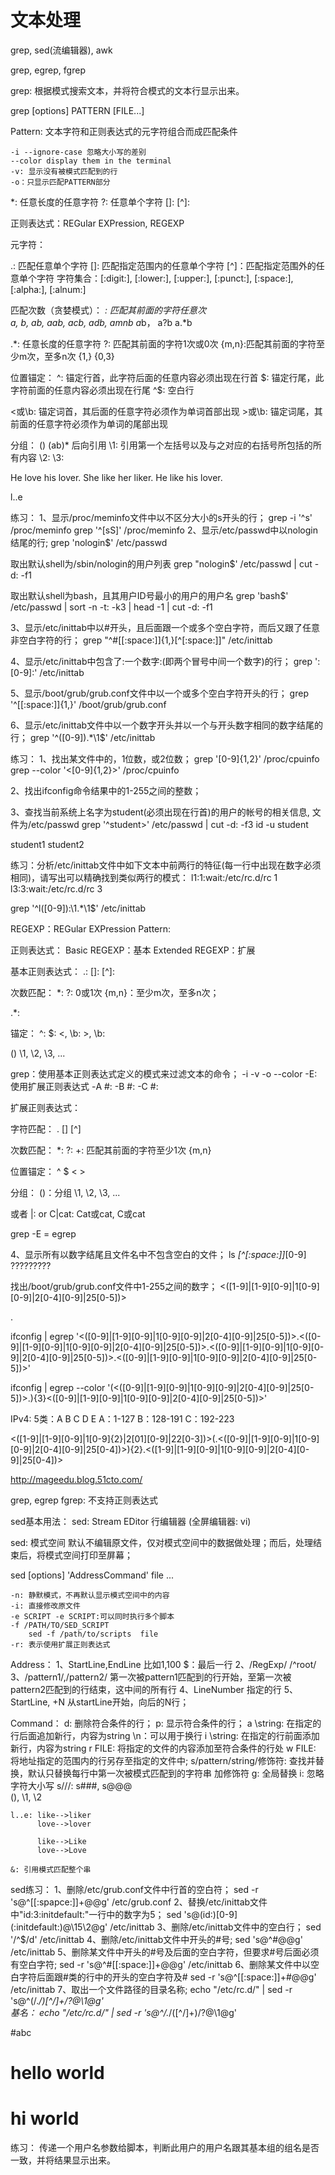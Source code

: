 # 文本处理

grep, sed(流编辑器), awk 

grep, egrep, fgrep

grep: 根据模式搜索文本，并将符合模式的文本行显示出来。

grep [options] PATTERN [FILE...]

Pattern: 文本字符和正则表达式的元字符组合而成匹配条件

    -i --ignore-case 忽略大小写的差别
    --color display them in the terminal
    -v: 显示没有被模式匹配到的行
    -o：只显示匹配PATTERN部分

*: 任意长度的任意字符
?: 任意单个字符
[]:
[^]:

正则表达式：REGular EXPression, REGEXP

元字符：

.: 匹配任意单个字符
[]: 匹配指定范围内的任意单个字符
[^]：匹配指定范围外的任意单个字符
    字符集合：[:digit:], [:lower:], [:upper:], [:punct:], [:space:], [:alpha:], [:alnum:]

匹配次数（贪婪模式）：
*: 匹配其前面的字符任意次	
    a, b, ab, aab, acb, adb, amnb
    a*b， a?b
    a.*b

.*: 任意长度的任意字符
\?: 匹配其前面的字符1次或0次
\{m,n\}:匹配其前面的字符至少m次，至多n次
\{1,\}
\{0,3\}

位置锚定：
^: 锚定行首，此字符后面的任意内容必须出现在行首
$: 锚定行尾，此字符前面的任意内容必须出现在行尾
^$: 空白行

\<或\b: 锚定词首，其后面的任意字符必须作为单词首部出现
\>或\b: 锚定词尾，其前面的任意字符必须作为单词的尾部出现

分组：
\(\)
    \(ab\)*
    后向引用
    \1: 引用第一个左括号以及与之对应的右括号所包括的所有内容
    \2:
    \3:

He love his lover.
She like her liker.
He like his lover.

l..e

练习：
1、显示/proc/meminfo文件中以不区分大小的s开头的行；
grep -i '^s' /proc/meminfo
grep '^[sS]' /proc/meminfo
2、显示/etc/passwd中以nologin结尾的行; 
grep 'nologin$' /etc/passwd

取出默认shell为/sbin/nologin的用户列表
grep "nologin$' /etc/passwd | cut -d: -f1

取出默认shell为bash，且其用户ID号最小的用户的用户名
grep 'bash$' /etc/passwd | sort -n -t: -k3 | head -1 | cut -d: -f1

3、显示/etc/inittab中以#开头，且后面跟一个或多个空白字符，而后又跟了任意非空白字符的行；
grep "^#[[:space:]]\{1,\}[^[:space:]]" /etc/inittab

4、显示/etc/inittab中包含了:一个数字:(即两个冒号中间一个数字)的行；
grep ':[0-9]:' /etc/inittab

5、显示/boot/grub/grub.conf文件中以一个或多个空白字符开头的行；
grep '^[[:space:]]\{1,\}' /boot/grub/grub.conf

6、显示/etc/inittab文件中以一个数字开头并以一个与开头数字相同的数字结尾的行；
grep '^\([0-9]\).*\1$' /etc/inittab

练习：
1、找出某文件中的，1位数，或2位数；
grep '[0-9]\{1,2\}' /proc/cpuinfo
grep --color '\<[0-9]\{1,2\}\>' /proc/cpuinfo

2、找出ifconfig命令结果中的1-255之间的整数；

  
3、查找当前系统上名字为student(必须出现在行首)的用户的帐号的相关信息, 文件为/etc/passwd
grep '^student\>' /etc/passwd | cut -d: -f3
id -u student

student1
student2

练习：分析/etc/inittab文件中如下文本中前两行的特征(每一行中出现在数字必须相同)，请写出可以精确找到类似两行的模式：
l1:1:wait:/etc/rc.d/rc 1
l3:3:wait:/etc/rc.d/rc 3

grep '^l\([0-9]\):\1.*\1$' /etc/inittab


REGEXP：REGular EXPression
Pattern: 

正则表达式：
	Basic REGEXP：基本
	Extended REGEXP：扩展

基本正则表达式：
.: 
[]: 
[^]:

次数匹配：
*: 
\?: 0或1次
\{m,n\}：至少m次，至多n次；

.*: 

锚定：
^:
$:
\<, \b:
\>, \b:

\(\)
\1, \2, \3, ...

grep：使用基本正则表达式定义的模式来过滤文本的命令；
	-i
	-v
	-o
	--color
	-E: 使用扩展正则表达式
	-A #: 
	-B #:
	-C #:
	
扩展正则表达式：

字符匹配：
.
[]
[^]

次数匹配：
*: 
?:
+: 匹配其前面的字符至少1次
{m,n}

位置锚定：
^
$
\<
\>

分组：
()：分组
\1, \2, \3, ...

或者
|: or
C|cat: Cat或cat, C或cat

grep -E = egrep 

4、显示所有以数字结尾且文件名中不包含空白的文件；
ls *[^[:space:]]*[0-9]   ?????????


找出/boot/grub/grub.conf文件中1-255之间的数字；
\<([1-9]|[1-9][0-9]|1[0-9][0-9]|2[0-4][0-9]|25[0-5])\>

\.

ifconfig | egrep '\<([0-9]|[1-9][0-9]|1[0-9][0-9]|2[0-4][0-9]|25[0-5])\>\.\<([0-9]|[1-9][0-9]|1[0-9][0-9]|2[0-4][0-9]|25[0-5])\>\.\<([0-9]|[1-9][0-9]|1[0-9][0-9]|2[0-4][0-9]|25[0-5])\>\.\<([0-9]|[1-9][0-9]|1[0-9][0-9]|2[0-4][0-9]|25[0-5])\>' 

ifconfig | egrep --color '(\<([0-9]|[1-9][0-9]|1[0-9][0-9]|2[0-4][0-9]|25[0-5])\>\.){3}\<([0-9]|[1-9][0-9]|1[0-9][0-9]|2[0-4][0-9]|25[0-5])\>' 

IPv4: 
5类：A B C D E
A：1-127
B：128-191
C：192-223

\<([1-9]|[1-9][0-9]|1[0-9]{2}|2[01][0-9]|22[0-3])\>(\.\<([0-9]|[1-9][0-9]|1[0-9][0-9]|2[0-4][0-9]|25[0-4])\>){2}\.\<([1-9]|[1-9][0-9]|1[0-9][0-9]|2[0-4][0-9]|25[0-4])\>


http://mageedu.blog.51cto.com/


grep, egrep
fgrep: 不支持正则表达式

sed基本用法：
sed: Stream EDitor
	行编辑器 (全屏编辑器: vi)
	
sed: 模式空间
默认不编辑原文件，仅对模式空间中的数据做处理；而后，处理结束后，将模式空间打印至屏幕；

sed [options] 'AddressCommand' file ...

    -n: 静默模式，不再默认显示模式空间中的内容
    -i: 直接修改原文件
    -e SCRIPT -e SCRIPT:可以同时执行多个脚本
    -f /PATH/TO/SED_SCRIPT
        sed -f /path/to/scripts  file
    -r: 表示使用扩展正则表达式

Address：
1、StartLine,EndLine
	比如1,100
	$：最后一行
2、/RegExp/
	/^root/
3、/pattern1/,/pattern2/
	第一次被pattern1匹配到的行开始，至第一次被pattern2匹配到的行结束，这中间的所有行
4、LineNumber
	指定的行
5、StartLine, +N
	从startLine开始，向后的N行；
	
Command：
	d: 删除符合条件的行；
	p: 显示符合条件的行；
	a \string: 在指定的行后面追加新行，内容为string
		\n：可以用于换行
	i \string: 在指定的行前面添加新行，内容为string
	r FILE: 将指定的文件的内容添加至符合条件的行处
	w FILE: 将地址指定的范围内的行另存至指定的文件中; 
	s/pattern/string/修饰符: 查找并替换，默认只替换每行中第一次被模式匹配到的字符串
		加修饰符
		g: 全局替换
		i: 忽略字符大小写
	s///: s###, s@@@	
		\(\), \1, \2
		
	l..e: like-->liker
		  love-->lover
		  
		  like-->Like
		  love-->Love
	
	&: 引用模式匹配整个串

sed练习：
1、删除/etc/grub.conf文件中行首的空白符；
sed -r 's@^[[:spapce:]]+@@g' /etc/grub.conf
2、替换/etc/inittab文件中"id:3:initdefault:"一行中的数字为5；
sed 's@\(id:\)[0-9]\(:initdefault:\)@\15\2@g' /etc/inittab
3、删除/etc/inittab文件中的空白行；
sed '/^$/d' /etc/inittab
4、删除/etc/inittab文件中开头的#号; 
sed 's@^#@@g' /etc/inittab
5、删除某文件中开头的#号及后面的空白字符，但要求#号后面必须有空白字符;
sed -r 's@^#[[:space:]]+@@g' /etc/inittab
6、删除某文件中以空白字符后面跟#类的行中的开头的空白字符及#
sed -r 's@^[[:space:]]+#@@g' /etc/inittab
7、取出一个文件路径的目录名称;
echo "/etc/rc.d/" | sed -r 's@^(/.*/)[^/]+/?@\1@g'	
基名：
echo "/etc/rc.d/" | sed -r 's@^/.*/([^/]+)/?@\1@g'	

#abc
# hello world
   # hi world
	
	
	
练习：
传递一个用户名参数给脚本，判断此用户的用户名跟其基本组的组名是否一致，并将结果显示出来。
